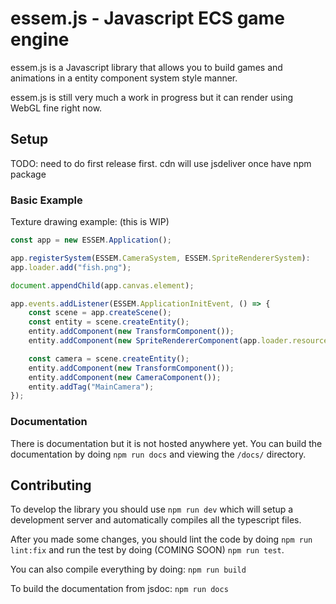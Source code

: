 # essem.js - Javascript ECS game engine

essem.js is a Javascript library that allows you to build games and animations in a
entity component system style manner.

essem.js is still very much a work in progress but it can render using WebGL fine right now.

## Setup

TODO: need to do first release first. cdn will use jsdeliver once have npm package

### Basic Example

Texture drawing example: (this is WIP)

```js
const app = new ESSEM.Application();

app.registerSystem(ESSEM.CameraSystem, ESSEM.SpriteRendererSystem):
app.loader.add("fish.png");

document.appendChild(app.canvas.element);

app.events.addListener(ESSEM.ApplicationInitEvent, () => {
    const scene = app.createScene();
    const entity = scene.createEntity();
    entity.addComponent(new TransformComponent());
    entity.addComponent(new SpriteRendererComponent(app.loader.resources["fish.png"]));

    const camera = scene.createEntity();
    entity.addComponent(new TransformComponent());
    entity.addComponent(new CameraComponent());
    entity.addTag("MainCamera");
});
```

### Documentation

There is documentation but it is not hosted anywhere yet. 
You can build the documentation by doing `npm run docs` and viewing the `/docs/` directory.

## Contributing

To develop the library you should use `npm run dev` which will setup a development server
and automatically compiles all the typescript files.

After you made some changes, you should lint the code by doing `npm run lint:fix` and run
the test by doing (COMING SOON) `npm run test`.

You can also compile everything by doing: `npm run build`

To build the documentation from jsdoc: `npm run docs`

